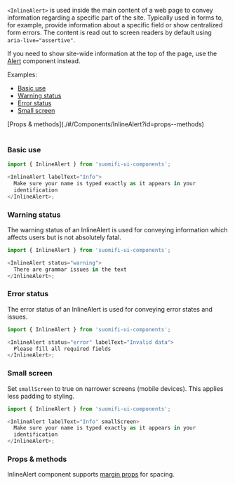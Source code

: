 `<InlineAlert>` is used inside the main content of a web page to convey information regarding a specific part of the site. Typically used in forms to, for example, provide information about a specific field or show centralized form errors. The content is read out to screen readers by default using `aria-live="assertive"`.

If you need to show site-wide information at the top of the page, use the <a href="#/Components/Alert">Alert</a> component instead.

Examples:

- [Basic use](./#/Components/InlineAlert?id=basic-use)
- [Warning status](./#/Components/InlineAlert?id=warning-status)
- [Error status](./#/Components/InlineAlert?id=error-status)
- [Small screen](./#/Components/InlineAlert?id=small-screen)

<div style="margin-bottom: 40px">
  [Props & methods](./#/Components/InlineAlert?id=props--methods)
</div>

### Basic use

```js
import { InlineAlert } from 'suomifi-ui-components';

<InlineAlert labelText="Info">
  Make sure your name is typed exactly as it appears in your
  identification
</InlineAlert>;
```

### Warning status

The warning status of an InlineAlert is used for conveying information which affects users but is not absolutely fatal.

```js
import { InlineAlert } from 'suomifi-ui-components';

<InlineAlert status="warning">
  There are grammar issues in the text
</InlineAlert>;
```

### Error status

The error status of an InlineAlert is used for conveying error states and issues.

```js
import { InlineAlert } from 'suomifi-ui-components';

<InlineAlert status="error" labelText="Invalid data">
  Please fill all required fields
</InlineAlert>;
```

### Small screen

Set `smallScreen` to true on narrower screens (mobile devices). This applies less padding to styling.

```js
import { InlineAlert } from 'suomifi-ui-components';

<InlineAlert labelText="Info" smallScreen>
  Make sure your name is typed exactly as it appears in your
  identification
</InlineAlert>;
```

### Props & methods

InlineAlert component supports [margin props](./#/Spacing/Margin%20props) for spacing.
